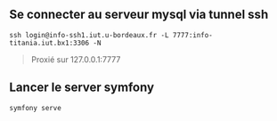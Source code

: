 ## Se connecter au serveur mysql via tunnel ssh

```
ssh login@info-ssh1.iut.u-bordeaux.fr -L 7777:info-titania.iut.bx1:3306 -N
```

> Proxié sur 127.0.0.1:7777

## Lancer le server symfony

```
symfony serve
```
